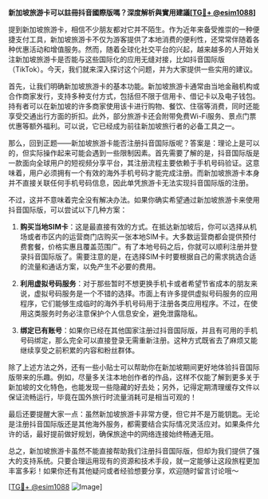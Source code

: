 **新加坡旅游卡可以註冊抖音國際版嗎？深度解析與實用建議[[TG💪+ @esim1088](https://t.me/s/esim1088)]**

提到新加坡旅游卡，相信不少朋友都对它并不陌生。作为近年来备受推崇的一种便捷支付工具，新加坡旅游卡不仅为游客提供了本地消费的便利性，还常常伴随着各种优惠活动和增值服务。然而，随着全球化社交平台的兴起，越来越多的人开始关注新加坡旅游卡是否能与这些国际化的应用无缝对接，比如抖音国际版（TikTok）。今天，我们就来深入探讨这个问题，并为大家提供一些实用的建议。

首先，让我们明确新加坡旅游卡的基本功能。新加坡旅游卡通常由当地金融机构或合作商家发行，支持多种支付方式，包括但不限于信用卡、借记卡以及电子钱包。持有者可以在新加坡的许多商家使用该卡进行购物、餐饮、住宿等消费，同时还能享受交通出行方面的折扣。此外，部分旅游卡还会附带免费Wi-Fi服务、景点门票优惠等额外福利。可以说，它已经成为前往新加坡旅行者的必备工具之一。

那么，回到正题——新加坡旅游卡能否注册抖音国际版呢？答案是：理论上是可以的，但实际操作起来可能会遇到一些限制因素。首先需要了解的是，抖音国际版是一款面向全球用户的短视频分享平台，其注册流程主要依赖于手机号码验证。这意味着，用户必须拥有一个有效的海外手机号码才能完成注册。而新加坡旅游卡本身并不直接关联任何手机号码信息，因此单凭旅游卡无法实现抖音国际版的注册。

不过，这并不意味着完全没有解决办法。如果你确实希望通过新加坡旅游卡来使用抖音国际版，可以尝试以下几种方案：

1. **购买当地SIM卡**：这是最直接有效的方式。在抵达新加坡后，你可以选择从机场或者市区内的运营商门店购买一张本地SIM卡。大多数运营商都会提供预付费套餐，价格实惠且覆盖范围广。有了本地号码之后，你就可以顺利注册并登录抖音国际版了。需要注意的是，在选择SIM卡时要根据自己的需求挑选合适的流量和通话方案，以免产生不必要的费用。

2. **利用虚拟号码服务**：对于那些暂时不想更换手机卡或者希望节省成本的朋友来说，虚拟号码服务是一个不错的选择。市面上有许多提供虚拟号码服务的应用程序，它们能够生成临时的海外手机号码用于注册各类应用程序。不过，在使用这类服务时务必注意保护个人信息安全，避免泄露隐私。

3. **绑定已有账号**：如果你已经在其他国家注册过抖音国际版，并且有可用的手机号码绑定，那么完全可以直接登录无需重新注册。这种方式既省去了麻烦又能继续享受之前积累的内容和粉丝群体。

除了上述方法之外，还有一些小贴士可以帮助你在新加坡期间更好地体验抖音国际版带来的乐趣。例如，尽量多关注本地创作者的作品，这样不仅能了解到更多关于新加坡的文化特色，也能发现一些隐藏的好去处；另外，记得定期清理缓存文件以保证流畅运行，毕竟在国外旅行时流量消耗可是相当可观的！

最后还要提醒大家一点：虽然新加坡旅游卡非常方便，但它并不是万能钥匙。无论是注册抖音国际版还是其他海外服务，都需要结合实际情况灵活应对。如果条件允许的话，最好提前做好规划，确保旅途中的网络连接始终畅通无阻。

总之，新加坡旅游卡虽然不能直接帮助我们注册抖音国际版，但却为我们提供了强大的支持系统。只要合理运用现有的资源和技术手段，就一定能够让这段旅程更加丰富多彩！如果你还有其他疑问或者经验想要分享，欢迎随时留言讨论哦～

[[TG💪+ @esim1088](https://t.me/s/esim1088) ![Image](https://i.postimg.cc/4NQfJmqS/Snipaste-2025-05-13-00-14-12.png)]